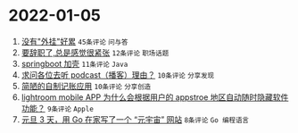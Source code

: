 # 2022-01-05

1. [没有"外挂"好累](https://www.v2ex.com/t/826242) `45条评论` `问与答`
1. [要辞职了,总是感觉很紧张](https://www.v2ex.com/t/826245) `12条评论` `职场话题`
1. [springboot 加壳](https://www.v2ex.com/t/826247) `11条评论` `Java`
1. [求问各位去听 podcast（播客）理由？](https://www.v2ex.com/t/826257) `10条评论` `分享发现`
1. [简陋的自制记账应用](https://www.v2ex.com/t/826240) `10条评论` `分享创造`
1. [lightroom mobile APP 为什么会根据用户的 appstroe 地区自动随时隐藏软件功能？](https://www.v2ex.com/t/826248) `9条评论` `Apple`
1. [元旦 3 天，用 Go 在家写了一个 “元宇宙” 网站](https://www.v2ex.com/t/826238) `8条评论` `Go 编程语言`

